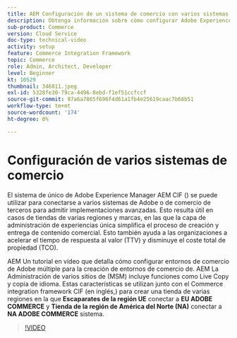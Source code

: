 ```yaml
---
title: AEM Configuración de un sistema de comercio con varios sistemas de comercio
description: Obtenga información sobre cómo configurar Adobe Experience Manager con varios sistemas de comercio. Esto permite que los proyectos admitan una sola capa de administración de experiencias que se conecte a varios back-ends de comercio de Adobe o de terceros para tiendas de varias marcas y regiones.
sub-product: Commerce
version: Cloud Service
doc-type: technical-video
activity: setup
feature: Commerce Integration Framework
topic: Commerce
role: Admin, Architect, Developer
level: Beginner
kt: 10529
thumbnail: 346811.jpeg
exl-id: 5328fe30-79ca-4496-8ebd-f1ef51ccfccf
source-git-commit: 97a6a7865f696f4d61a1fb4e25619caac7b68b51
workflow-type: tm+mt
source-wordcount: '174'
ht-degree: 0%

---
```


# Configuración de varios sistemas de comercio

El sistema de único de Adobe Experience Manager AEM CIF () se puede utilizar para conectarse a varios sistemas de Adobe o de comercio de terceros para admitir implementaciones avanzadas. Esto resulta útil en casos de tiendas de varias regiones y marcas, en las que la capa de administración de experiencias única simplifica el proceso de creación y entrega de contenido comercial. Esto también ayuda a las organizaciones a acelerar el tiempo de respuesta al valor (TTV) y disminuye el coste total de propiedad (TCO).

AEM Un tutorial en vídeo que detalla cómo configurar entornos de comercio de Adobe múltiple para la creación de entornos de comercio de. AEM La Administración de varios sitios de (MSM) incluye funciones como Live Copy y copia de idioma. Estas características se utilizan junto con el Commerce integration framework CIF (en inglés,) para crear una tienda de varias regiones en la que __Escaparates de la región UE__ conectar a __EU ADOBE COMMERCE__ y __Tienda de la región de América del Norte (NA)__ conectar a __NA ADOBE COMMERCE__ sistema.

>[!VIDEO](https://video.tv.adobe.com/v/346811/?quality=12&learn=on)
